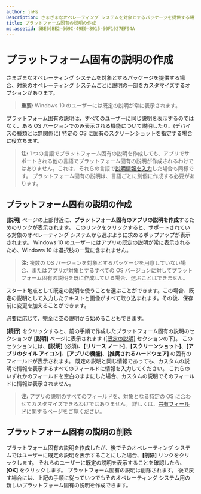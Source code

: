 ```yaml
---
author: jnHs
Description: さまざまなオペレーティング システムを対象とするパッケージを提供する場合、対象のオペレーティング システムごとに説明の一部をカスタマイズするオプションがあります。
title: プラットフォーム固有の説明の作成
ms.assetid: 5BE66BE2-669C-49E0-8915-60F1027EF94A
---
```


# プラットフォーム固有の説明の作成


さまざまなオペレーティング システムを対象とするパッケージを提供する場合、対象のオペレーティング システムごとに説明の一部をカスタマイズするオプションがあります。

> **重要:** Windows 10 のユーザーには既定の説明が常に表示されます。

プラットフォーム固有の説明は、すべてのユーザーに同じ説明を表示するのではなく、ある OS バージョンでのみ表示される機能について説明したり、(デバイスの種類とは無関係に) 特定の OS に固有のスクリーンショットを指定する場合に役立ちます。

> **注:** 1 つの言語でプラットフォーム固有の説明を作成しても、アプリでサポートされる他の言語でプラットフォーム固有の説明が作成されるわけではありません。これは、それらの言語で[説明情報を入力](create-app-descriptions.md)した場合も同様です。 プラットフォーム固有の説明は、言語ごとに別個に作成する必要があります。

## プラットフォーム固有の説明の作成


**[説明]** ページの上部付近に、**プラットフォーム固有のアプリの説明を作成**するためのリンクが表示されます。 このリンクをクリックすると、サポートされている対象のオペレーティング システムから選ぶように求めるポップアップが表示されます。 Windows 10 のユーザーにはアプリの既定の説明が常に表示されるため、Windows 10 は選択肢の一覧に含まれません。

> **注:** 複数の OS バージョンを対象とするパッケージを用意していない場合、またはアプリが対象とするすべての OS バージョンに対してプラットフォーム固有の説明を既に作成している場合、選ぶことはできません。

スタート地点として既定の説明を使うことを選ぶことができます。この場合、既定の説明として入力したテキストと画像がすべて取り込まれます。その後、保存前に変更を加えることができます。

必要に応じて、完全に空の説明から始めることもできます。

**[続行]** をクリックすると、前の手順で作成したプラットフォーム固有の説明のセクションが **[説明]** ページに表示されます ([[既定の説明]](create-app-descriptions.md#default-description-fields) セクションの下)。 このセクションには、**[説明]** (必須)、**[リリース ノート]**、**[スクリーンショット]**、**[アプリのタイル アイコン]**、**[アプリの機能]**、**[推奨されるハードウェア]** の固有のフィールドが表示されます。 既定の説明と同じ情報であっても、カスタムの説明で情報を表示するすべてのフィールドに情報を入力してください。 これらのいずれかのフィールドを空白のままにした場合、カスタムの説明でそのフィールドに情報は表示されません。

> **注:** アプリの説明のすべてのフィールドを、対象となる特定の OS に合わせてカスタマイズできるわけではありません。 詳しくは、[共有フィールド](create-app-descriptions.md#shared-fields)に関するページをご覧ください。

## プラットフォーム固有の説明の削除


プラットフォーム固有の説明を作成したが、後でそのオペレーティング システムではユーザーに既定の説明を表示することにした場合、**[削除]** リンクをクリックします。 それらのユーザーに既定の説明を表示することを確認したら、**[OK]** をクリックします。 プラットフォーム固有の説明は削除されます。 後で戻す場合には、上記の手順に従っていつでもそのオペレーティング システム用の新しいプラットフォーム固有の説明を作成できます。

 

 






<!--HONumber=May16_HO2-->


